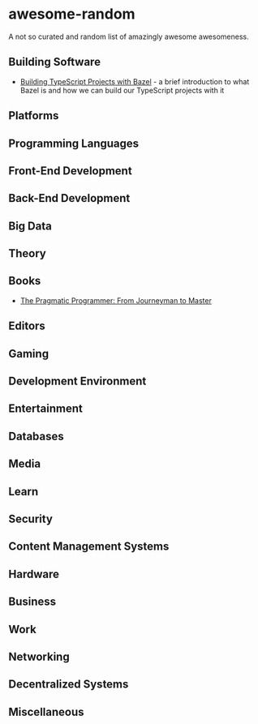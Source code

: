 # awesome-random

A not so curated and random list of amazingly awesome awesomeness.

## Building Software

- [Building TypeScript Projects with Bazel](https://blog.mgechev.com/2018/11/19/introduction-bazel-typescript-tutorial/) - a brief introduction to what Bazel is and how we can build our TypeScript projects with it

## Platforms

## Programming Languages

## Front-End Development

## Back-End Development

## Big Data

## Theory

## Books
- [The Pragmatic Programmer: From Journeyman to Master](https://www.nceclusters.no/globalassets/filer/nce/diverse/the-pragmatic-programmer.pdf)

## Editors

## Gaming

## Development Environment

## Entertainment

## Databases

## Media

## Learn

## Security

## Content Management Systems

## Hardware

## Business

## Work

## Networking

## Decentralized Systems

## Miscellaneous
